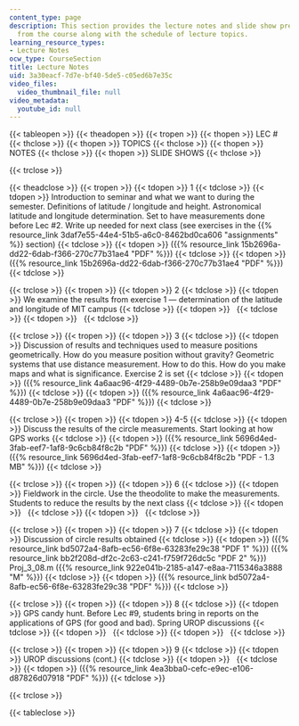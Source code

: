 ```yaml
---
content_type: page
description: This section provides the lecture notes and slide show presentations
  from the course along with the schedule of lecture topics.
learning_resource_types:
- Lecture Notes
ocw_type: CourseSection
title: Lecture Notes
uid: 3a30eacf-7d7e-bf40-5de5-c05ed6b7e35c
video_files:
  video_thumbnail_file: null
video_metadata:
  youtube_id: null
---
```


{{< tableopen >}}
{{< theadopen >}}
{{< tropen >}}
{{< thopen >}}
LEC #
{{< thclose >}}
{{< thopen >}}
TOPICS
{{< thclose >}}
{{< thopen >}}
NOTES
{{< thclose >}}
{{< thopen >}}
SLIDE SHOWS
{{< thclose >}}

{{< trclose >}}

{{< theadclose >}}
{{< tropen >}}
{{< tdopen >}}
1
{{< tdclose >}}
{{< tdopen >}}
Introduction to seminar and what we want to during the semester. Definitions of latitude / longitude and height. Astronomical latitude and longitude determination. Set to have measurements done before Lec #2. Write up needed for next class (see exercises in the {{% resource_link 3daf7e55-44e4-51b5-a6c0-8462bd0ca606 "assignments" %}} section)
{{< tdclose >}}
{{< tdopen >}}
({{% resource_link 15b2696a-dd22-6dab-f366-270c77b31ae4 "PDF" %}})
{{< tdclose >}}
{{< tdopen >}}
({{% resource_link 15b2696a-dd22-6dab-f366-270c77b31ae4 "PDF" %}})
{{< tdclose >}}

{{< trclose >}}
{{< tropen >}}
{{< tdopen >}}
2
{{< tdclose >}}
{{< tdopen >}}
We examine the results from exercise 1 — determination of the latitude and longitude of MIT campus
{{< tdclose >}}
{{< tdopen >}}
 
{{< tdclose >}}
{{< tdopen >}}
 
{{< tdclose >}}

{{< trclose >}}
{{< tropen >}}
{{< tdopen >}}
3
{{< tdclose >}}
{{< tdopen >}}
Discussion of results and techniques used to measure positions geometrically. How do you measure position without gravity? Geometric systems that use distance measurement. How to do this. How do you make maps and what is significance. Exercise 2 is set
{{< tdclose >}}
{{< tdopen >}}
({{% resource_link 4a6aac96-4f29-4489-0b7e-258b9e09daa3 "PDF" %}})
{{< tdclose >}}
{{< tdopen >}}
({{% resource_link 4a6aac96-4f29-4489-0b7e-258b9e09daa3 "PDF" %}})
{{< tdclose >}}

{{< trclose >}}
{{< tropen >}}
{{< tdopen >}}
4-5
{{< tdclose >}}
{{< tdopen >}}
Discuss the results of the circle measurements. Start looking at how GPS works
{{< tdclose >}}
{{< tdopen >}}
({{% resource_link 5696d4ed-3fab-eef7-1af8-9c6cb84f8c2b "PDF" %}})
{{< tdclose >}}
{{< tdopen >}}
({{% resource_link 5696d4ed-3fab-eef7-1af8-9c6cb84f8c2b "PDF - 1.3 MB" %}})
{{< tdclose >}}

{{< trclose >}}
{{< tropen >}}
{{< tdopen >}}
6
{{< tdclose >}}
{{< tdopen >}}
Fieldwork in the circle. Use the theodolite to make the measurements. Students to reduce the results by the next class
{{< tdclose >}}
{{< tdopen >}}
 
{{< tdclose >}}
{{< tdopen >}}
 
{{< tdclose >}}

{{< trclose >}}
{{< tropen >}}
{{< tdopen >}}
7
{{< tdclose >}}
{{< tdopen >}}
Discussion of circle results obtained
{{< tdclose >}}
{{< tdopen >}}
({{% resource_link bd5072a4-8afb-ec56-6f8e-63283fe29c38 "PDF 1" %}}) ({{% resource_link bb2f208d-df2c-2c63-c241-f759f726dc5c "PDF 2" %}}) Proj\_3\_08.m ({{% resource_link 922e041b-2185-a147-e8aa-7115346a3888 "M" %}})
{{< tdclose >}}
{{< tdopen >}}
({{% resource_link bd5072a4-8afb-ec56-6f8e-63283fe29c38 "PDF" %}})
{{< tdclose >}}

{{< trclose >}}
{{< tropen >}}
{{< tdopen >}}
8
{{< tdclose >}}
{{< tdopen >}}
GPS candy hunt. Before Lec #9, students bring in reports on the applications of GPS (for good and bad). Spring UROP discussions
{{< tdclose >}}
{{< tdopen >}}
 
{{< tdclose >}}
{{< tdopen >}}
 
{{< tdclose >}}

{{< trclose >}}
{{< tropen >}}
{{< tdopen >}}
9
{{< tdclose >}}
{{< tdopen >}}
UROP discussions (cont.)
{{< tdclose >}}
{{< tdopen >}}
 
{{< tdclose >}}
{{< tdopen >}}
({{% resource_link 4ea3bba0-cefc-e9ec-e106-d87826d07918 "PDF" %}})
{{< tdclose >}}

{{< trclose >}}

{{< tableclose >}}
